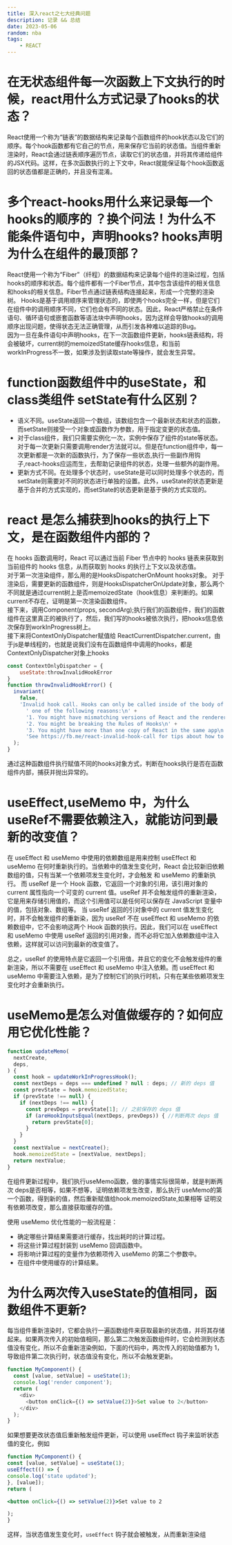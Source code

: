 ```yaml
---
title: 深入react之七大经典问题
description: 记录 && 总结
date: 2023-05-06
random: nba
tags:
    - REACT
---
```



# 在无状态组件每一次函数上下文执行的时候，react用什么方式记录了hooks的状态？
React使用一个称为“链表”的数据结构来记录每个函数组件的hook状态以及它们的顺序。每个hook函数都有它自己的节点，用来保存它当前的状态值。当组件重新渲染时，React会通过链表顺序遍历节点，读取它们的状态值，并将其传递给组件的JSX代码。这样，在多次函数执行的上下文中，React就能保证每个hook函数返回的状态值都是正确的，并且没有混淆。  


# 多个react-hooks用什么来记录每一个hooks的顺序的 ？换个问法！为什么不能条件语句中，声明hooks? hooks声明为什么在组件的最顶部？
React使用一个称为“Fiber”（纤程）的数据结构来记录每个组件的渲染过程，包括hooks的顺序和状态。每个组件都有一个Fiber节点，其中包含该组件的相关信息和hooks的相关信息。Fiber节点通过链表结构连接起来，形成一个完整的渲染树。
Hooks是基于调用顺序来管理状态的，即使两个hooks完全一样，但是它们在组件中的调用顺序不同，它们也会有不同的状态。因此，React严格禁止在条件语句、循环语句或嵌套函数等语法块中声明hooks，因为这样会导致hooks的调用顺序出现问题，使得状态无法正确管理，从而引发各种难以追踪的Bug。  
因为一旦在条件语句中声明hooks，在下一次函数组件更新，hooks链表结构，将会被破坏，current树的memoizedState缓存hooks信息，和当前workInProgress不一致，如果涉及到读取state等操作，就会发生异常。 


# function函数组件中的useState，和 class类组件 setState有什么区别？ 
+ 语义不同。useState返回一个数组，该数组包含一个最新状态和状态的函数，而setState则接受一个对象或函数作为参数，用于指定变更的状态值。
+ 对于class组件，我们只需要实例化一次，实例中保存了组件的state等状态。对于每一次更新只需要调用render方法就可以。但是在function组件中，每一次更新都是一次新的函数执行，为了保存一些状态,执行一些副作用钩子,react-hooks应运而生，去帮助记录组件的状态，处理一些额外的副作用。
+ 更新方式不同。在处理多个状态时，useState是可以同时处理多个状态的，而setState则需要对不同的状态进行单独的设置。此外，useState的状态更新是基于合并的方式实现的，而setState的状态更新是基于换的方式实现的。


# react 是怎么捕获到hooks的执行上下文，是在函数组件内部的？
在 hooks 函数调用时，React 可以通过当前 Fiber 节点中的 hooks 链表来获取到当前组件的 hooks 信息，从而获取到 hooks 的执行上下文以及状态值。  
对于第一次渲染组件，那么用的是HooksDispatcherOnMount hooks对象。
对于渲染后，需要更新的函数组件，则是HooksDispatcherOnUpdate对象，那么两个不同就是通过current树上是否memoizedState（hook信息）来判断的。如果current不存在，证明是第一次渲染函数组件。  
接下来，调用Component(props, secondArg);执行我们的函数组件，我们的函数组件在这里真正的被执行了，然后，我们写的hooks被依次执行，把hooks信息依次保存到workInProgress树上。  
接下来将ContextOnlyDispatcher赋值给 ReactCurrentDispatcher.current，由于js是单线程的，也就是说我们没有在函数组件中调用的hooks，都是ContextOnlyDispatcher对象上hooks
```javascript
const ContextOnlyDispatcher = {
    useState:throwInvalidHookError
}
function throwInvalidHookError() {
  invariant(
    false,
    'Invalid hook call. Hooks can only be called inside of the body of a function component. This could happen for' +
      ' one of the following reasons:\n' +
      '1. You might have mismatching versions of React and the renderer (such as React DOM)\n' +
      '2. You might be breaking the Rules of Hooks\n' +
      '3. You might have more than one copy of React in the same app\n' +
      'See https://fb.me/react-invalid-hook-call for tips about how to debug and fix this problem.',
  );
}
```
通过这种函数组件执行赋值不同的hooks对象方式，判断在hooks执行是否在函数组件内部，捕获并抛出异常的。

# useEffect,useMemo 中，为什么useRef不需要依赖注入，就能访问到最新的改变值？
在 useEffect 和 useMemo 中使用的依赖数组是用来控制 useEffect 和 useMemo 在何时重新执行的。当依赖中的值发生变化时，React 会比较新旧依赖数组的值，只有当某一个依赖项发生变化时，才会触发 和 useMemo 的重新执行。
而 useRef 是一个 Hook 函数，它返回一个对象的引用，该引用对象的 current 属性指向一个可变的 current 值。useRef 并不会触发组件的重新渲染，它是用来存储引用值的，而这个引用值可以是任何可以保存在 JavaScript 变量中的值，包括对象、数组等。
当 useRef 返回的引对象中的 current 值发生变化时，并不会触发组件的重新染，因为 useRef 不在 useEffect 和 useMemo 的依赖数组中，它不会影响这两个 Hook 函数的执行。因此，我们可以在 useEffect 和 useMemo 中使用 useRef 返回的引用对象，而不必将它加入依赖数组中注入依赖，这样就可以访问到最新的改变值了。

总之，useRef 的使用特点是它返回一个引用值，并且它的变化不会触发组件的重新渲染，所以不需要在 useEffect 和 useMemo 中注入依赖。而 useEffect 和 useMemo 中需要注入依赖，是为了控制它们的执行时机，只有在某些依赖项发生变化时才会重新执行。


# useMemo是怎么对值做缓存的？如何应用它优化性能？
```js
function updateMemo(
  nextCreate,
  deps,
) {
  const hook = updateWorkInProgressHook();
  const nextDeps = deps === undefined ? null : deps; // 新的 deps 值
  const prevState = hook.memoizedState; 
  if (prevState !== null) {
    if (nextDeps !== null) {
      const prevDeps = prevState[1]; // 之前保存的 deps 值
      if (areHookInputsEqual(nextDeps, prevDeps)) { //判断两次 deps 值
        return prevState[0];
      }
    }
  }
  const nextValue = nextCreate();
  hook.memoizedState = [nextValue, nextDeps];
  return nextValue;
}
```
在组件更新过程中，我们执行useMemo函数，做的事情实际很简单，就是判断两次 deps是否相等，如果不想等，证明依赖项发生改变，那么执行 useMemo的第一个函数，得到新的值，然后重新赋值给hook.memoizedState,如果相等 证明没有依赖项改变，那么直接获取缓存的值。  

使用 useMemo 优化性能的一般流程是：

- 确定哪些计算结果需要进行缓存，找出耗时的计算过程。
- 将这些计算过程封装到 useMemo 回调函数中。
- 将影响计算过程的变量作为依赖项传入 useMemo 的第二个参数中。
- 在组件中使用缓存的计算结果。


# 为什么两次传入useState的值相同，函数组件不更新?
每当组件重新渲染时，它都会执行一遍函数组件来获取最新的状态值，并将其存储起来。如果两次传入的初始值相同，那么第二次触发函数组件时，它会检测到状态值没有变化，所以不会重新渲染例如，下面的代码中，两次传入的初始值都为 1，导致组件第二次执行时，状态值没有变化，所以不会触发更新。
```js
function MyComponent() {
  const [value, setValue] = useState(1);
  console.log('render component');
  return (
    <div>
      <button onClick={() => setValue(2)}>Set value to 2</button>
    </div>
  );
}
```
如果想要更改状态值后重新触发组件更新，可以使用 useEffect 钩子来监听状态值的变化，例如
```jsx
function MyComponent() {
const [value, setValue] = useState(1);
useEffect(() => {
console.log('state updated');
}, [value]);
return (

<button onClick={() => setValue(2)}>Set value to 2

);
}
```
这样，当状态值发生变化时，`useEffect` 钩子就会被触发，从而重新渲染组
